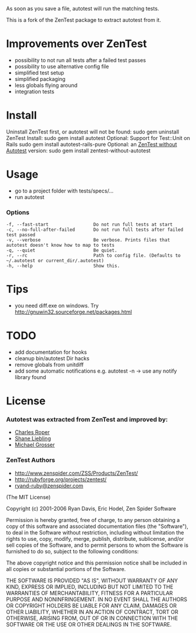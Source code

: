 As soon as you save a file, autotest will run the matching tests.

This is a fork of the ZenTest package to extract autotest from it.

Improvements over ZenTest
=========================
 - possibility to not run all tests after a failed test passes
 - possibility to use alternative config file
 - simplified test setup
 - simplified packaging
 - less globals flying around
 - integration tests


Install
=======
Uninstall ZenTest first, or autotest will not be found:
    sudo gem uninstall ZenTest
Install:
    sudo gem install autotest
Optional: Support for Test::Unit on Rails
    sudo gem install autotest-rails-pure
Optional: an [ZenTest without Autotest](http://github.com/grosser/zentest) version:
    sudo gem install zentest-without-autotest


Usage
=====
 - go to a project folder with tests/specs/...
 - run autotest

### Options
    -f, --fast-start                 Do not run full tests at start
    -c, --no-full-after-failed       Do not run full tests after failed test passed
    -v, --verbose                    Be verbose. Prints files that autotest doesn't know how to map to tests
    -q, --quiet                      Be quiet.
    -r, --rc                         Path to config file. (Defaults to ~/.autotest or current_dir/.autotest)
    -h, --help                       Show this.


Tips
====
 - you need diff.exe on windows. Try http://gnuwin32.sourceforge.net/packages.html

TODO
====
 - add documentation for hooks
 - cleanup bin/autotest Dir hacks
 - remove globals from unitdiff
 - add some automatic notifications e.g. autotest -n -> use any notify library found


License
=======

### Autotest was extracted from ZenTest and improved by:
 - [Charles Roper](http://twitter.com/charlesroper)
 - [Shane Liebling](http://github.com/shanel)
 - [Michael Grosser](http://pragmatig.wordpress.com)

### ZenTest Authors
 - http://www.zenspider.com/ZSS/Products/ZenTest/
 - http://rubyforge.org/projects/zentest/
 - ryand-ruby@zenspider.com


(The MIT License)

Copyright (c) 2001-2006 Ryan Davis, Eric Hodel, Zen Spider Software

Permission is hereby granted, free of charge, to any person obtaining
a copy of this software and associated documentation files (the
"Software"), to deal in the Software without restriction, including
without limitation the rights to use, copy, modify, merge, publish,
distribute, sublicense, and/or sell copies of the Software, and to
permit persons to whom the Software is furnished to do so, subject to
the following conditions:

The above copyright notice and this permission notice shall be
included in all copies or substantial portions of the Software.

THE SOFTWARE IS PROVIDED "AS IS", WITHOUT WARRANTY OF ANY KIND,
EXPRESS OR IMPLIED, INCLUDING BUT NOT LIMITED TO THE WARRANTIES OF
MERCHANTABILITY, FITNESS FOR A PARTICULAR PURPOSE AND NONINFRINGEMENT.
IN NO EVENT SHALL THE AUTHORS OR COPYRIGHT HOLDERS BE LIABLE FOR ANY
CLAIM, DAMAGES OR OTHER LIABILITY, WHETHER IN AN ACTION OF CONTRACT,
TORT OR OTHERWISE, ARISING FROM, OUT OF OR IN CONNECTION WITH THE
SOFTWARE OR THE USE OR OTHER DEALINGS IN THE SOFTWARE.